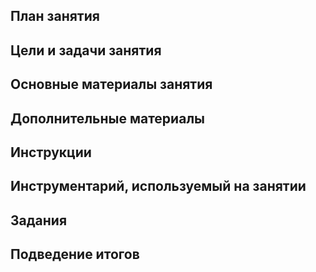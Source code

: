 ## План занятия
## Цели и задачи занятия
## Основные материалы занятия
## Дополнительные материалы
## Инструкции
## Инструментарий, используемый на занятии
## Задания
## Подведение итогов
